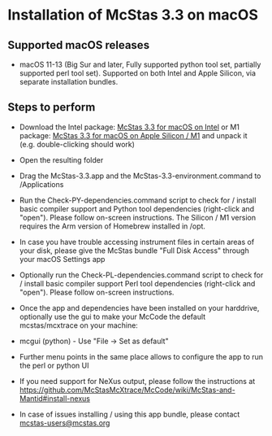 # Installation of McStas 3.3 on macOS 

## Supported macOS releases
* macOS 11-13 (Big Sur and later, Fully supported python tool set, partially
  supported perl tool set). Supported on both Intel and Apple Silicon,
  via separate installation bundles.

## Steps to perform

* Download the Intel package:
  [McStas 3.3 for macOS on Intel](https://download.mcstas.org/mcstas-3.3/mac/x86_64/mcstas-3.3_x86_64.tgz)
  or M1 package:
  [McStas 3.3 for macOS on Apple Silicon / M1](https://download.mcstas.org/mcstas-3.3/mac/arm64/mcstas-3.3_arm64.tgz)
 and unpack it (e.g. double-clicking should work)

* Open the resulting folder

* Drag the McStas-3.3.app and the McStas-3.3-environment.command to
/Applications

* Run the Check-PY-dependencies.command script to check for / install
  basic compiler support and  Python tool dependencies (right-click and "open"). Please follow
  on-screen instructions. The Silicon / M1 version requires the Arm
  version of Homebrew installed in /opt.

* In case you have trouble accessing instrument files in certain areas
  of your disk, please give the McStas bundle "Full Disk Access"
  through your macOS Settings app

* Optionally run the Check-PL-dependencies.command script to check for
  / install basic compiler support  Perl tool dependencies (right-click and "open"). Please follow
  on-screen instructions.

* Once the app and dependencies have been installed on your harddrive, optionally use the gui to make your McCode
the default mcstas/mcxtrace on your machine:
 * mcgui    (python) - Use "File -> Set as default"
 * Further menu points in the same place allows to configure the app to run the perl or python UI

* If you need support for NeXus output, please follow the instructions
  at https://github.com/McStasMcXtrace/McCode/wiki/McStas-and-Mantid#install-nexus

* In case of issues installing / using this app bundle, please contact mcstas-users@mcstas.org
